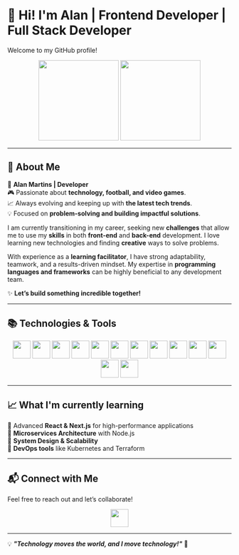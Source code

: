 # 👋 Hi! I'm Alan | Frontend Developer | Full Stack Developer
Welcome to my GitHub profile!  

<div align="center">
  <img height="180em" src="https://github-readme-stats.vercel.app/api?username=martinsalan00&show_icons=true&theme=radical" />
  <img height="180em" src="https://github-readme-stats.vercel.app/api/top-langs/?username=martinsalan00&layout=compact&theme=radical" />
</div>

---

## 🌌 About Me  
🚀 **Alan Martins | Developer**  
🎮 Passionate about **technology, football, and video games**.  
📈 Always evolving and keeping up with **the latest tech trends**.  
💡 Focused on **problem-solving and building impactful solutions**.  

I am currently transitioning in my career, seeking new **challenges** that allow me to use my **skills** in both **front-end** and **back-end** development. I love learning new technologies and finding **creative** ways to solve problems.  

With experience as a **learning facilitator**, I have strong adaptability, teamwork, and a results-driven mindset. My expertise in **programming languages and frameworks** can be highly beneficial to any development team.  

✨ **Let’s build something incredible together!**  

---

## 📚 Technologies & Tools  

<div align="center">
  <img src="https://img.shields.io/badge/HTML5-E34F26?style=for-the-badge&logo=html5&logoColor=white" height="40px" />
  <img src="https://img.shields.io/badge/CSS-239120?&style=for-the-badge&logo=css3&logoColor=white" height="40px" />
  <img src="https://img.shields.io/badge/JavaScript-F7DF1E?style=for-the-badge&logo=javascript&logoColor=black" height="40px" />
  <img src="https://img.shields.io/badge/TypeScript-007ACC?style=for-the-badge&logo=typescript&logoColor=white" height="40px" />
  <img src="https://img.shields.io/badge/React-20232a?style=for-the-badge&logo=react&logoColor=61DAFB" height="40px" />
  <img src="https://img.shields.io/badge/Next.js-000?style=for-the-badge&logo=next.js&logoColor=white" height="40px" />
  <img src="https://img.shields.io/badge/Node.js-43853D?style=for-the-badge&logo=node.js&logoColor=white" height="40px" />
  <img src="https://img.shields.io/badge/Express.js-000?style=for-the-badge&logo=express&logoColor=white" height="40px" />
  <img src="https://img.shields.io/badge/PostgreSQL-316192?style=for-the-badge&logo=postgresql&logoColor=white" height="40px" />
  <img src="https://img.shields.io/badge/MySQL-00000F?style=for-the-badge&logo=mysql&logoColor=white" height="40px" />
  <img src="https://img.shields.io/badge/MongoDB-4ea94b?style=for-the-badge&logo=mongodb&logoColor=white" height="40px" />
  <img src="https://img.shields.io/badge/Java-ED8B00?style=for-the-badge&logo=java&logoColor=white" height="40px" />
  <img src="https://img.shields.io/badge/Figma-F24E1E?style=for-the-badge&logo=figma&logoColor=white" height="40px" />
</div>

---

## 📈 What I'm currently learning  

🔹 Advanced **React & Next.js** for high-performance applications  
🔹 **Microservices Architecture** with Node.js  
🔹 **System Design & Scalability**  
🔹 **DevOps tools** like Kubernetes and Terraform  

---

## 📬 Connect with Me  
Feel free to reach out and let’s collaborate!  

<div align="center">
  <a href="https://www.linkedin.com/in/alan-martins-oliveira/">
    <img src="https://img.shields.io/badge/LinkedIn-0077B5?style=for-the-badge&logo=linkedin&logoColor=white" height="40px" />
  </a>
</div>

---

💡 **_"Technology moves the world, and I move technology!"_** 🚀
